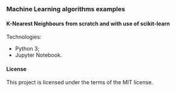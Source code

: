 ### Machine Learning algorithms examples
#### K-Nearest Neighbours from scratch and with use of scikit-learn

Technologies:
- Python 3;
- Jupyter Notebook.

#### License

This project is licensed under the terms of the MIT license.